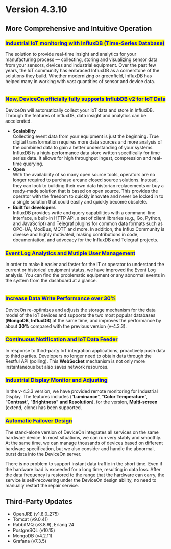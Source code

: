 # Version 4.3.10

## More Comprehensive and Intuitive Operation

### <mark style="color:blue;">Industrial IoT monitoring with InfluxDB (Time-Series Database)</mark>

The solution to provide real-time insight and analytics for your manufacturing process — collecting, storing and visualizing sensor data from your sensors, devices and industrial equipment. Over the past few years, the IoT community has embraced InfluxDB as a cornerstone of the solutions they build. Whether modernizing or greenfield, InfluxDB has helped many in working with vast quantities of sensor and device data.

<div align="center"><img src="https://docs.wise-paas.advantech.com/dataSource/resource/1620962566372780802.png" alt=""></div>

### <mark style="color:blue;">Now, DeviceOn officially fully supports InflubDB v2 for IoT Data</mark> <a href="#font_colorbluenow_deviceon_officially_fully_supports_influbdb_v2_for_iot_datafont_10" id="font_colorbluenow_deviceon_officially_fully_supports_influbdb_v2_for_iot_datafont_10"></a>

DeviceOn will automatically collect your IoT data and store in InfluxDB. Through the features of influxDB, data insight and analytics can be accelerated.

* **Scalability**\
  Collecting event data from your equipment is just the beginning. True digital transformation requires more data sources and more analysis of the combined data to gain a better understanding of your systems. InfluxDB is a high-performance data store written specifically for time series data. It allows for high throughput ingest, compression and real-time querying.
* **Open**\
  With the availability of so many open source tools, operators are no longer required to purchase arcane closed source solutions. Instead, they can look to building their own data historian replacements or buy a ready-made solution that is based on open source. This provides the operator with the freedom to quickly innovate and never be locked in to a single solution that could easily and quickly become obsolete.
* **Built for developers**\
  InfluxDB provides write and query capabilities with a command-line interface, a built-in HTTP API, a set of client libraries (e.g., Go, Python, and JavaScript) and Telegraf plugins for common data formats such as OPC-UA, ModBus, MQTT and more. In addition, the Influx Community is diverse and highly motivated, making contributions in code, documentation, and advocacy for the InfluxDB and Telegraf projects.

### <mark style="color:blue;">Event Log Analytics and Mutiple User Management</mark> <a href="#event_log_analytics_and_mutiple_user_management_23" id="event_log_analytics_and_mutiple_user_management_23"></a>

In order to make it easier and faster for the IT or operator to understand the current or historical equipment status, we have improved the Event Log analysis. You can find the problematic equipment or any abnormal events in the system from the dashboard at a glance.

<div align="center"><img src="https://docs.wise-paas.advantech.com/dataSource/resource/1620960865882008310.png" alt=""></div>

### <mark style="color:blue;">Increase Data Write Performance over 30%</mark> <a href="#increase_data_write_performance_over_30_27" id="increase_data_write_performance_over_30_27"></a>

DeviceOn re-optimizes and adjusts the storage mechanism for the data model of the IoT devices and supports the two most popular databases (**MongoDB**, **InfluxDB**) at the same time, and improves the performance by about **30%** compared with the previous version (v-4.3.3).

### <mark style="color:blue;">Continuous Notification and IoT Data Feeder</mark> <a href="#continuous_notification_and_iot_data_feeder_30" id="continuous_notification_and_iot_data_feeder_30"></a>

In response to third-party IoT integration applications, proactively push data to third parties. Developers no longer need to obtain data through the Restful API (polling). This **WebSocket** mechanism is not only more instantaneous but also saves network resources.

### <mark style="color:blue;">Industrial Display Monitor and Adjusting</mark> <a href="#industrial_display_moniting_and_adjusting_33" id="industrial_display_moniting_and_adjusting_33"></a>

In the v-4.3.3 version, we have provided remote monitoring for Industrial Display. The features includes (“**Luminance**”, “**Color Temperature**”, “**Contrast**”, "**Brightness" and Resolution**). for the version, **Multi-screen** (extend, clone) has been supported.

### <mark style="color:blue;">Automatic Failover Design</mark> <a href="#automatic_failover_design_36" id="automatic_failover_design_36"></a>

The stand-alone version of DeviceOn integrates all services on the same hardware device. In most situations, we can run very stably and smoothly. At the same time, we can manage thousands of devices based on different hardware specification, but we also consider and handle the abnormal, burst data into the DeviceOn server.

There is no problem to support instant data traffic in the short time. Even if the hardware load is exceeded for a long time, resulting in data loss. After the data frequency is restored to the range that the hardware can carry, the service is self-recovering under the DeviceOn design ability, no need to manually restart the repair service.

## Third-Party Updates

* OpenJRE (v1.8.0\_275)
* Tomcat (v9.0.41)
* RabbitMQ (v3.8.9), Erlang 24
* PostgreSQL (v10.15)
* MongoDB (v4.2.11)
* Grafana (v7.3.5)

